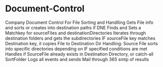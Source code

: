 # Document-Control
Company Document Control For File Sorting and Handlling
Gets File info and sorts or creates into destination paths if DNE
Finds and Sets a Matchkey for sourceFiles and destinationDirectories
Iterates through destination folders and gets the subdirectories
IF sourceFile key matches Destination key, it copies File to Destination Dir
Handling:
Source File sorts into specific directories depending on IF specified conditions are met
Handles if SourceFile already exists in Destination Directory, or catch-all SortFolder
Logs all events and sends Mail through 365 smtp of results

